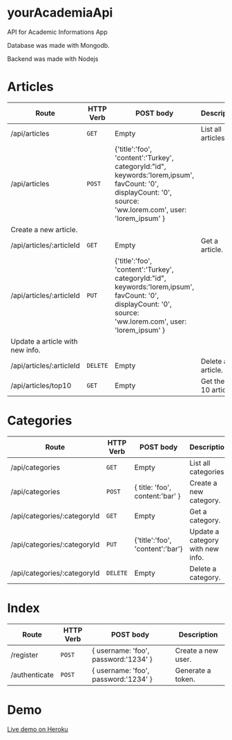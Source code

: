 # yourAcademiaApi
API for Academic Informations App

Database was made with Mongodb.

Backend was made with Nodejs

# Articles

| Route | HTTP Verb	 | POST body	 | Description	 |
| --- | --- | --- | --- |
| /api/articles | `GET` | Empty | List all articles. |
| /api/articles | `POST` | {'title':'foo', 'content':'Turkey', categoryId:"id", keywords:'lorem,ipsum', favCount: '0', displayCount: '0', source: 'ww.lorem.com', user: 'lorem_ipsum' }
 | Create a new article. |
| /api/articles/:articleId | `GET` | Empty | Get a article. |
| /api/articles/:articleId | `PUT` | {'title':'foo', 'content':'Turkey', categoryId:"id", keywords:'lorem,ipsum', favCount: '0', displayCount: '0', source: 'ww.lorem.com', user: 'lorem_ipsum' }
 | Update a article with new info. |
| /api/articles/:articleId | `DELETE` | Empty | Delete a article. |
| /api/articles/top10 | `GET` | Empty | Get the top 10 articles. |

# Categories

| Route | HTTP Verb	 | POST body	 | Description	 |
| --- | --- | --- | --- |
| /api/categories | `GET` | Empty | List all categories. |
| /api/categories | `POST` | { title: 'foo', content:'bar' } | Create a new category. |
| /api/categories/:categoryId | `GET` | Empty | Get a category. |
| /api/categories/:categoryId | `PUT` | {'title':'foo', 'content':'bar'} | Update a category with new info. |
| /api/categories/:categoryId | `DELETE` | Empty | Delete a category. |

# Index

| Route | HTTP Verb	 | POST body	 | Description	 |
| --- | --- | --- | --- |
| /register | `POST` | { username: 'foo', password:'1234' } | Create a new user. |
| /authenticate | `POST` | { username: 'foo', password:'1234' } | Generate a token. |


# Demo
[Live demo on Heroku](https://api-your-academia-server.herokuapp.com/)
